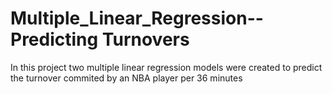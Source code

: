 # Multiple_Linear_Regression-- Predicting Turnovers 
 In this project two multiple linear regression models were created to predict the turnover commited by an NBA player per 36 minutes

